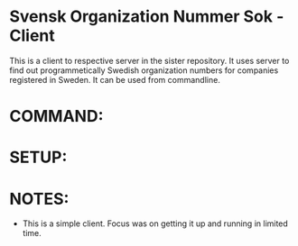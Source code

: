 Svensk Organization Nummer Sok - Client
=======================================

This is a client to respective server in the sister repository. It uses server to find out programmetically
Swedish organization numbers for companies registered in Sweden. It can be used from commandline.


COMMAND:
========



SETUP:
======




NOTES:
======

- This is a simple client. Focus was on getting it up and running in limited time.
